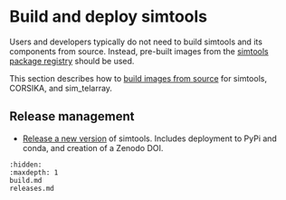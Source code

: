 # Build and deploy simtools

Users and developers typically do not need to build simtools and its components from source. Instead, pre-built images
from the [simtools package registry](https://github.com/orgs/gammasim/packages?repo_name=simtools) should be used.

This section describes how to [build images from source](build.md) for simtools, CORSIKA, and sim_telarray.

## Release management

- [Release a new version](releases.md) of simtools. Includes deployment to PyPi and conda, and creation of a Zenodo DOI.

```{toctree}
:hidden:
:maxdepth: 1
build.md
releases.md
```
